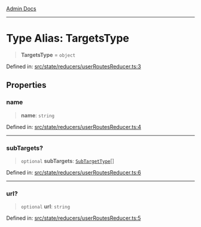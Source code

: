 [Admin Docs](/)

***

# Type Alias: TargetsType

> **TargetsType** = `object`

Defined in: [src/state/reducers/userRoutesReducer.ts:3](https://github.com/PalisadoesFoundation/talawa-admin/blob/main/src/state/reducers/userRoutesReducer.ts#L3)

## Properties

### name

> **name**: `string`

Defined in: [src/state/reducers/userRoutesReducer.ts:4](https://github.com/PalisadoesFoundation/talawa-admin/blob/main/src/state/reducers/userRoutesReducer.ts#L4)

***

### subTargets?

> `optional` **subTargets**: [`SubTargetType`](state/reducers/userRoutesReducer/README/type-aliases/SubTargetType.md)[]

Defined in: [src/state/reducers/userRoutesReducer.ts:6](https://github.com/PalisadoesFoundation/talawa-admin/blob/main/src/state/reducers/userRoutesReducer.ts#L6)

***

### url?

> `optional` **url**: `string`

Defined in: [src/state/reducers/userRoutesReducer.ts:5](https://github.com/PalisadoesFoundation/talawa-admin/blob/main/src/state/reducers/userRoutesReducer.ts#L5)
